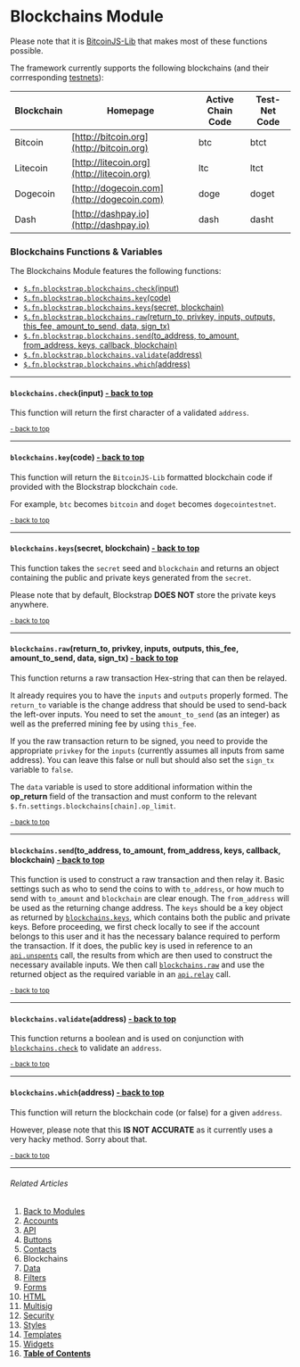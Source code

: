 Blockchains Module <a name="docs_home"></a>
==========================================

Please note that it is [BitcoinJS-Lib](http://bitcoinjs.org) that makes most of these functions possible.

The framework currently supports the following blockchains (and their corrresponding [testnets](https://en.bitcoin.it/wiki/Testnet)):

| Blockchain | Homepage | Active Chain Code | Test-Net Code |
|---------|------------------|---------|---------|
|Bitcoin|[http://bitcoin.org](http://bitcoin.org)|btc|btct|
|Litecoin|[http://litecoin.org](http://litecoin.org)|ltc|ltct|
|Dogecoin|[http://dogecoin.com](http://dogecoin.com)|doge|doget|
|Dash|[http://dashpay.io](http://dashpay.io)|dash|dasht|

### Blockchains Functions & Variables

The Blockchains Module features the following functions:

* [`$.fn.blockstrap.blockchains.check`(input)](#blockchains_check)
* [`$.fn.blockstrap.blockchains.key`(code)](#blockchains_key)
* [`$.fn.blockstrap.blockchains.keys`(secret, blockchain)](#blockchains_keys)
* [`$.fn.blockstrap.blockchains.raw`(return_to, privkey, inputs, outputs, this_fee, amount_to_send, data, sign_tx)](#blockchains_raw)
* [`$.fn.blockstrap.blockchains.send`(to_address, to_amount, from_address, keys, callback, blockchain)](#blockchains_send)
* [`$.fn.blockstrap.blockchains.validate`(address)](#blockchains_validate)
* [`$.fn.blockstrap.blockchains.which`(address)](#blockchains_which)

--------------------------------------------------------------------------------

#### `blockchains.check`(input) <a name="blockchains_check" class="pull-right" href="#docs_home"><i class="glyphicon glyphicon-upload"></i>- back to top</a>

This function will return the first character of a validated `address`.

<a href="#docs_home"><small>- back to top</small></a>

--------------------------------------------------------------------------------

#### `blockchains.key`(code) <a name="blockchains_key" class="pull-right" href="#docs_home"><i class="glyphicon glyphicon-upload"></i>- back to top</a>

This function will return the `BitcoinJS-Lib` formatted blockchain code if provided with the Blockstrap blockchain `code`. 

For example, `btc` becomes `bitcoin` and `doget` becomes `dogecointestnet`.

<a href="#docs_home"><small>- back to top</small></a>

--------------------------------------------------------------------------------

#### `blockchains.keys`(secret, blockchain) <a name="blockchains_keys" class="pull-right" href="#docs_home"><i class="glyphicon glyphicon-upload"></i>- back to top</a>

This function takes the `secret` seed and `blockchain` and returns an object containing the public and private keys generated from the `secret`.

Please note that by default, Blockstrap __DOES NOT__ store the private keys anywhere.

<a href="#docs_home"><small>- back to top</small></a>

--------------------------------------------------------------------------------

#### `blockchains.raw`(return_to, privkey, inputs, outputs, this_fee, amount_to_send, data, sign_tx) <a name="blockchains_raw" class="pull-right" href="#docs_home"><i class="glyphicon glyphicon-upload"></i>- back to top</a>

This function returns a raw transaction Hex-string that can then be relayed.

It already requires you to have the `inputs` and `outputs` properly formed. The `return_to` variable is the change address that should be used to send-back the left-over inputs. You need to set the `amount_to_send` (as an integer) as well as the preferred mining fee by using `this_fee`.

If you the raw transaction return to be signed, you need to provide the appropriate `privkey` for the `inputs` (currently assumes all inputs from same address). You can leave this false or null but should also set the `sign_tx` variable to `false`.

The `data` variable is used to store additional information within the __op_return__ field of the transaction and must conform to the relevant `$.fn.settings.blockchains[chain].op_limit`.

<a href="#docs_home"><small>- back to top</small></a>

--------------------------------------------------------------------------------

#### `blockchains.send`(to_address, to_amount, from_address, keys, callback, blockchain) <a name="blockchains_send" class="pull-right" href="#docs_home"><i class="glyphicon glyphicon-upload"></i>- back to top</a>

This function is used to construct a raw transaction and then relay it. Basic settings such as who to send the coins to with `to_address`, or how much to send with `to_amount` and `blockchain` are clear enough. The `from_address` will be used as the returning change address. The `keys` should be a key object as returned by [`blockchains.keys`](#blockchains_keys), which contains both the public and private keys. Before proceeding, we first check locally to see if the account belongs to this user and it has the necessary balance required to perform the transaction. If it does, the public key is used in reference to an [`api.unspents`](../api/#api_unspents) call, the results from which are then used to construct the necessary available inputs. We then call [`blockchains.raw`](#blockchains_raw) and use the returned object as the required variable in an [`api.relay`](../api/#api_relay) call.

<a href="#docs_home"><small>- back to top</small></a>

--------------------------------------------------------------------------------

#### `blockchains.validate`(address) <a name="blockchains_validate" class="pull-right" href="#docs_home"><i class="glyphicon glyphicon-upload"></i>- back to top</a>

This function returns a boolean and is used on conjunction with [`blockchains.check`](#blockchains_check) to validate an `address`.

<a href="#docs_home"><small>- back to top</small></a>

--------------------------------------------------------------------------------

#### `blockchains.which`(address) <a name="blockchains_which" class="pull-right" href="#docs_home"><i class="glyphicon glyphicon-upload"></i>- back to top</a>

This function will return the blockchain code (or false) for a given `address`.

However, please note that this __IS NOT ACCURATE__ as it currently uses a very hacky method. Sorry about that.

<a href="#docs_home"><small>- back to top</small></a>

---

###### Related Articles

01. [Back to Modules](../../modules/)
02. [Accounts](../accounts/)
03. [API](../api/)
04. [Buttons](../buttons/)
05. [Contacts](../contacts/)
06. Blockchains
07. [Data](../data/)
08. [Filters](../filters/)
09. [Forms](../forms/)
10. [HTML](../html/)
11. [Multisig](../multisig/)
12. [Security](../security/)
13. [Styles](../styles/)
14. [Templates](../templates/)
15. [Widgets](../widgets/)
16. [__Table of Contents__](../../../)